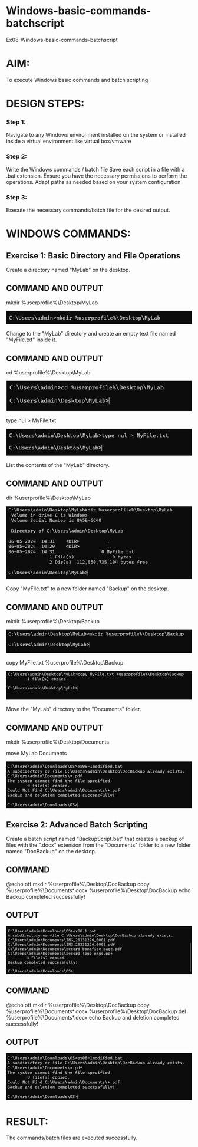 # Windows-basic-commands-batchscript
Ex08-Windows-basic-commands-batchscript

# AIM:
To execute Windows basic commands and batch scripting

# DESIGN STEPS:

### Step 1:

Navigate to any Windows environment installed on the system or installed inside a virtual environment like virtual box/vmware 

### Step 2:

Write the Windows commands / batch file
Save each script in a file with a .bat extension.
Ensure you have the necessary permissions to perform the operations.
Adapt paths as needed based on your system configuration.
### Step 3:

Execute the necessary commands/batch file for the desired output. 




# WINDOWS COMMANDS:
## Exercise 1: Basic Directory and File Operations
Create a directory named "MyLab" on the desktop.


## COMMAND AND OUTPUT

mkdir %userprofile%\Desktop\MyLab

![alt text](1_mkdir.png)

Change to the "MyLab" directory and create an empty text file named "MyFile.txt" inside it.


## COMMAND AND OUTPUT

cd %userprofile%\Desktop\MyLab

![alt text](2_cd.png)

type nul > MyFile.txt

![alt text](3_myfile.png)

List the contents of the "MyLab" directory.


## COMMAND AND OUTPUT

dir %userprofile%\Desktop\MyLab

![alt text](4_dir.png)

Copy "MyFile.txt" to a new folder named "Backup" on the desktop.

## COMMAND AND OUTPUT

mkdir %userprofile%\Desktop\Backup

![alt text](5_backup.png)

copy MyFile.txt %userprofile%\Desktop\Backup

![alt text](6_copy.png)

Move the "MyLab" directory to the "Documents" folder.

## COMMAND AND OUTPUT

mkdir %userprofile%\Desktop\Documents

move MyLab Documents

![alt text](<9_modified batch1.png>)

## Exercise 2: Advanced Batch Scripting
Create a batch script named "BackupScript.bat" that creates a backup of files with the ".docx" extension from the "Documents" folder to a new folder named "DocBackup" on the desktop.

## COMMAND

@echo off
mkdir %userprofile%\Desktop\DocBackup
copy %userprofile%\Documents\*.docx %userprofile%\Desktop\DocBackup
echo Backup completed successfully!

## OUTPUT

![alt text](10_batch1.png)

## COMMAND

@echo off
mkdir %userprofile%\Desktop\DocBackup
copy %userprofile%\Documents\*.docx %userprofile%\Desktop\DocBackup
del %userprofile%\Documents\*.docx
echo Backup and deletion completed successfully!

## OUTPUT

![alt text](<11_modified batch1.png>)

# RESULT:
The commands/batch files are executed successfully.

